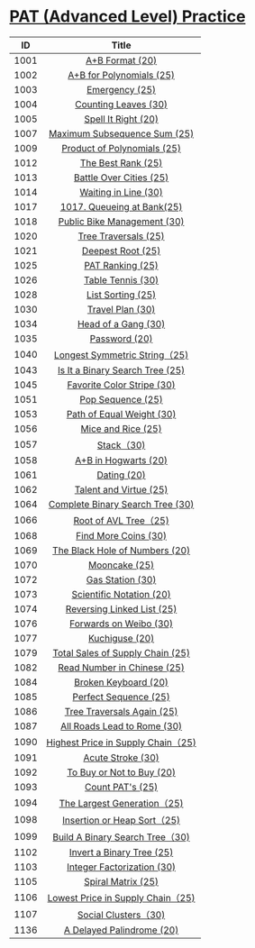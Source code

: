 # [PAT (Advanced Level) Practice](https://pintia.cn/problem-sets/994805342720868352/problems)

| ID | Title |
| :--: | :--: |
| 1001 | [A+B Format (20)](1001)|
| 1002 | [A+B for Polynomials (25)](1002)|
| 1003 | [Emergency (25)](1003)|
| 1004 | [Counting Leaves (30)](1004)|
| 1005 | [Spell It Right (20)](1005)|
| 1007 | [Maximum Subsequence Sum (25)](1007)|
| 1009 | [Product of Polynomials (25)](1009)|
| 1012 | [The Best Rank (25)](1012)|
| 1013 | [Battle Over Cities (25)](1013)|
| 1014 | [Waiting in Line (30)](1014)|
| 1017 | [1017. Queueing at Bank(25)](1017)|
| 1018 | [Public Bike Management (30)](1018)|
| 1020 | [Tree Traversals (25)](1020)|
| 1021 | [Deepest Root (25)](1021)|
| 1025 | [PAT Ranking (25)](1025)|
| 1026 | [Table Tennis (30)](1026)|
| 1028 | [List Sorting (25)](1028)|
| 1030 | [Travel Plan (30)](1030)|
| 1034 | [Head of a Gang (30)](1034)|
| 1035 | [Password (20)](1035)|
| 1040 | [Longest Symmetric String（25)](1040)|
| 1043 | [Is It a Binary Search Tree (25)](1043)|
| 1045 | [Favorite Color Stripe (30)](1045)|
| 1051 | [Pop Sequence (25)](1051)|
| 1053 | [Path of Equal Weight (30)](1053)|
| 1056 | [Mice and Rice (25)](1056)|
| 1057 | [Stack（30)](1057)|
| 1058 | [A+B in Hogwarts (20)](1058)|
| 1061 | [Dating (20)](1061)|
| 1062 | [Talent and Virtue (25)](1062)|
| 1064 | [Complete Binary Search Tree (30)](1064)|
| 1066 | [Root of AVL Tree（25)](1066)|
| 1068 | [Find More Coins (30)](1068)|
| 1069 | [The Black Hole of Numbers (20)](1069)|
| 1070 | [Mooncake (25)](1070)|
| 1072 | [Gas Station (30)](1072)|
| 1073 | [Scientific Notation (20)](1073)|
| 1074 | [Reversing Linked List (25)](1074)|
| 1076 | [Forwards on Weibo (30)](1076)|
| 1077 | [Kuchiguse (20)](1077)|
| 1079 | [Total Sales of Supply Chain (25)](1079)|
| 1082 | [Read Number in Chinese (25)](1082)|
| 1084 | [Broken Keyboard (20)](1084)|
| 1085 | [Perfect Sequence (25)](1085)|
| 1086 | [Tree Traversals Again (25)](1086)|
| 1087 | [All Roads Lead to Rome (30)](1087)|
| 1090 | [Highest Price in Supply Chain（25)](1090)|
| 1091 | [Acute Stroke (30)](1091)|
| 1092 | [To Buy or Not to Buy (20)](1092)|
| 1093 | [Count PAT's (25)](1093)|
| 1094 | [The Largest Generation（25)](1094)|
| 1098 | [Insertion or Heap Sort（25)](1098)|
| 1099 | [Build A Binary Search Tree（30)](1099)|
| 1102 | [Invert a Binary Tree (25)](1102)|
| 1103 | [Integer Factorization (30)](1103)|
| 1105 | [Spiral Matrix (25)](1105)|
| 1106 | [Lowest Price in Supply Chain（25)](1106)|
| 1107 | [Social Clusters（30)](1107)|
| 1136 | [A Delayed Palindrome (20)](1136)|
